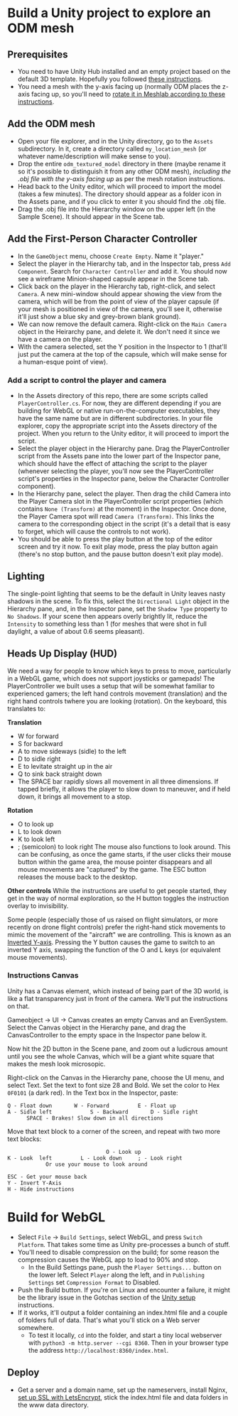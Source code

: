 # Build a Unity project to explore an ODM mesh

## Prerequisites
- You need to have Unity Hub installed and an empty project based on the default 3D template. Hopefully you followed [these instructions](/docs/unity_setup.md).
- You need a mesh with the y-axis facing up (normally ODM places the z-axis facing up, so you'll need to [rotate it in Meshlab according to these instructions](/docs/rotate_mesh_in_meshlab.md).

## Add the ODM mesh
- Open your file explorer, and in the Unity directory, go to the ```Assets``` subdirectory. In it, create a directory called ```my_location_mesh``` (or whatever name/description will make sense to you).
- Drop the entire ```odm_textured_model``` directory in there (maybe rename it so it's possible to distinguish it from any other ODM mesh), _including the .obj file with the y-axis facing up_ as per the mesh rotation instructions.
- Head back to the Unity editor, which will proceed to import the model (takes a few minutes). The directory should appear as a folder icon in the Assets pane, and if you click to enter it you should find the .obj file.
- Drag the .obj file into the Hierarchy window on the upper left (in the Sample Scene). It should appear in the Scene tab.

## Add the First-Person Character Controller
- In the ```GameObject``` menu, choose ```Create Empty```. Name it "player."
- Select the player in the Hierarchy tab, and in the Inspector tab, press ```Add Component```. Search for ```Character Controller``` and add it. You should now see a wireframe Minion-shaped capsule appear in the Scene tab.
- Click back on the player in the Hierarchy tab, right-click, and select ```Camera```. A new mini-window should appear showing the view from the camera, which will be from the point of view of the player capsule (if your mesh is positioned in view of the camera, you'll see it, otherwise it'll just show a blue sky and grey-brown blank ground).
- We can now remove the default camera. Right-click on the ```Main Camera``` object in the Heirarchy pane, and delete it. We don't need it since we have a camera on the player.
- With the camera selected, set the Y position in the Inspector to 1 (that'll just put the camera at the top of the capsule, which will make sense for a human-esque point of view).

### Add a script to control the player and camera
- In the Assets directory of this repo, there are some scripts called ```PlayerController.cs```. For now, they are different depending if you are building for WebGL or native run-on-the-computer executables, they have the same name but are in different subdirectories. In your file explorer, copy the appropriate script into the Assets directory of the project. When you return to the Unity editor, it will proceed to import the script.
- Select the player object in the Hierarchy pane. Drag the PlayerController script from the Assets pane into the lower part of the Inspector pane, which should have the effect of attaching the script to the player (whenever selecting the player, you'll now see the PlayerController script's properties in the Inspector pane, below the Character Controller component).
- In the Hierarchy pane, select the player. Then drag the child Camera into the Player Camera slot in the PlayerController script properties (which contains ```None (Transform)``` at the moment) in the Inspector. Once done, the Player Camera spot will read ```Camera (Transform)```. This links the camera to the corresponding object in the script (it's a detail that is easy to forget, which will cause the controls to not work).
- You should be able to press the play button at the top of the editor screen and try it now. To exit play mode, press the play button again (there's no stop button, and the pause button doesn't exit play mode). 

## Lighting
The single-point lighting that seems to be the default in Unity leaves nasty shadows in the scene. To fix this, select the ```Directional Light``` object in the Hierarchy pane, and, in the Inspector pane, set the ```Shadow Type``` property to ```No Shadows```. If your scene then appears overly brightly lit, reduce the ```Intensity``` to something less than 1 (for meshes that were shot in full daylight, a value of about 0.6 seems pleasant).

## Heads Up Display (HUD)
We need a way for people to know which keys to press to move, particularly in a WebGL game, which does not support joysticks or gamepads! The PlayerController we built uses a setup that will be somewhat familiar to experienced gamers; the left hand controls movement (translation) and the right hand controls twhere you are looking (rotation). On the keyboard, this translates to:

__Translation__
- W for forward
- S for backward
- A to move sideways (sidle) to the left
- D to sidle right
- E to levitate straight up in the air
- Q to sink back straight down
- The SPACE bar rapidly slows all movement in all three dimensions. If tapped briefly, it allows the player to slow down to maneuver, and if held down, it brings all movement to a stop.

__Rotation__
- O to look up
- L to look down
- K to look left
- ; (semicolon) to look right
The mouse also functions to look around. This can be confusing, as once the game starts, if the user clicks their mouse button within the game area, the mouse pointer disappears and all mouse movements are "captured" by the game. The ESC button releases the mouse back to the desktop.

__Other controls__
While the instructions are useful to get people started, they get in the way of normal exploration, so the H button toggles the instruction overlay to invisibility.

Some people (especially those of us raised on flight simulators, or more recently on drone flight controls) prefer the right-hand stick movements to mimic the movement of the "aircraft" we are controlling. This is known as an [Inverted Y-axis](https://www.theguardian.com/games/2020/feb/28/why-do-video-game-players-invert-the-controls). Pressing the Y button causes the game to switch to an inverted Y axis, swapping the function of the O and L keys (or equivalent mouse movements).

### Instructions Canvas
Unity has a Canvas element, which instead of being part of the 3D world, is like a flat transparency just in front of the camera.  We'll put the instructions on that.

Gameobject -> UI -> Canvas creates an empty Canvas and an EvenSystem. Select the Canvas object in the Hierarchy pane, and drag the CanvasController to the empty space in the Inspector pane below it.

Now hit the 2D button in the Scene pane, and zoom out a ludicrous amount until you see the whole Canvas, which will be a giant white square that makes the mesh look microsopic. 

Right-click on the Canvas in the Hierarchy pane, choose the UI menu, and select Text. Set the text to font size 28 and Bold. We set the color to Hex ```0F0101``` (a dark red). In the Text box in the Inspector, paste:

```
Q - Float down       W - Forward         E - Float up
A - Sidle left            S - Backward       D - Sidle right
      SPACE - Brakes! Slow down in all directions
```
Move that text block to a corner of the screen, and repeat with two more text blocks:

```
                               O - Look up       
K - Look  left         L - Look down     ; - Look right
            Or use your mouse to look around
```

```
ESC - Get your mouse back
Y - Invert Y-Axis
H - Hide instructions
```

# Build for WebGL
- Select ```File``` -> ```Build Settings```, select WebGL, and press ```Switch Platform```. That takes some time as Unity pre-processes a bunch of stuff.
- You'll need to disable compression on the build; for some reason the compression causes the WebGL app to load to 90% and stop.
  - In the Build Settings pane, push the ```Player Settings...``` button on the lower left. Select ```Player``` along the left, and in ```Publishing Settings``` set ```Compression Format``` to Disabled.
- Push the Build button. If you're on Linux and encounter a failure, it might be the library issue in the Gotchas section of the [Unity setup](/docs/unity_setup) instructions.
- If it works, it'll output a folder containing an index.html file and a couple of folders full of data. That's what you'll stick on a Web server somewhere.
  - To test it locally, ```cd``` into the folder, and start a tiny local webserver with ```python3 -m http.server --cgi 8360```. Then in your browser type the address ```http://localhost:8360/index.html```.
## Deploy
- Get a server and a domain name, set up the nameservers, install Nginx, [set up SSL with LetsEncrypt](https://www.digitalocean.com/community/tutorials/how-to-secure-nginx-with-let-s-encrypt-on-ubuntu-20-04), stick the index.html file and data folders in the www data directory.
